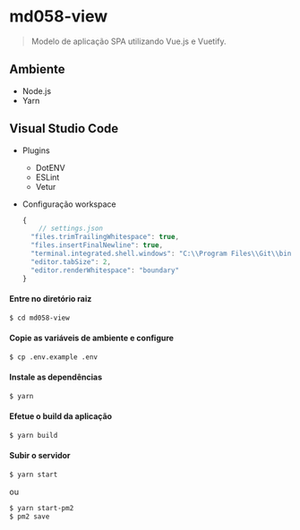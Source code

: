 # md058-view
> Modelo de aplicação SPA utilizando Vue.js e Vuetify.

## Ambiente
 - Node.js
 - Yarn

## Visual Studio Code
  - Plugins
    - DotENV
    - ESLint
    - Vetur

  - Configuração workspace
    ``` js
    {
        // settings.json
      "files.trimTrailingWhitespace": true,
      "files.insertFinalNewline": true,
      "terminal.integrated.shell.windows": "C:\\Program Files\\Git\\bin\\bash.exe",
      "editor.tabSize": 2,
      "editor.renderWhitespace": "boundary"
    }
    ```

#### Entre no diretório raiz
```bash
$ cd md058-view
```
#### Copie as variáveis de ambiente e configure
```bash
$ cp .env.example .env
```
#### Instale as dependências
```bash
$ yarn
```
#### Efetue o build da aplicação
```bash
$ yarn build
```
#### Subir o servidor
```bash
$ yarn start
```
ou
```bash
$ yarn start-pm2
$ pm2 save
```
